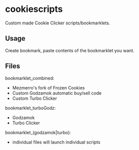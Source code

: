 # cookiescripts

Custom made Cookie Clicker scripts/bookmarklets.

## Usage

Create bookmark, paste contents of the bookmarklet you want.


## Files

bookmarklet_combined:
- Mezmerro's fork of Frozen Cookies
- Custom Godzamok automatic buy/sell code
- Custom Turbo Clicker

bookmarklet_turboGodz:
- Godzamok
- Turbo Clicker

bookmarklet_(godzamok|turbo):
- individual files will launch individual scripts
